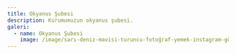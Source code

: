 ```yaml
---
title: Okyanus Şubesi
description: Kurumumuzun okyanus şubesi.
galeri:
  - name: Okyanus Şubesi
    image: /image/sarı-deniz-mavisi-turuncu-fotoğraf-yemek-instagram-gönderisi-kopyası-kopyası-kopyası.png
---
```

